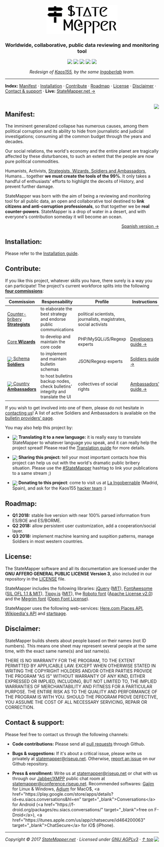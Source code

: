 <div align="center" id="top" valign="top">
	<a href="https://github.com/StateMapper/StateMapper#top"><img src="documentation/logo/logo-manuals.png" /></a>
	<h3 align="center">Worldwide, collaborative, public data reviewing and monitoring tool</h3>
</div>
<p align="center" id="badges">
	<img src="https://img.shields.io/badge/manuals-on%20progress-red.svg?style=flat-square" />
	<a href="http://php.net/"><img src="https://img.shields.io/badge/language-PHP%2FMySQL-yellow.svg?style=flat-square" /></a>
	<a href="https://www.debian.org/derivatives/"><img src="https://img.shields.io/badge/platform-Linux-lightgrey.svg?style=flat-square" /></a>
	<a href="https://github.com/StateMapper/StateMapper/blob/master/LICENSE"><img src="https://img.shields.io/badge/license-AGPLv3-green.svg?style=flat-square" /></a>
	<a href="https://github.com/StateMapper/StateMapper#contact--support"><img src="https://img.shields.io/badge/chat-XMPP-ff69b4.svg" /></a>
</p>

<p align="center" id="badges">
<i>Redesign of <a href="https://github.com/Ingobernable/kaos155/" target="_blank">Kaos155</a>, by the same <a href="https://hacklab.ingobernable.net/" target="_blank">Ingoberlab</a> team.</i>
</p>

-----

**Index:** [Manifest](#manifest) · [Installation](#installation) · [Contribute](#contribute) · [Roadmap](#roadmap) · [License](#license) · [Disclaimer](#disclaimer) · [Contact & support](#contact--support) · **Live:** <a href="https://statemapper.net">StateMapper.net &rarr;</a>


## <div align="right"><img src="https://img.shields.io/badge/state-draft-red.svg?style=flat-square" /></div>Manifest: 

The imminent generalized collapse has numerous causes, among them political corruption and its ability to hide from journalistic and judicial investigations; consuming all the common budget through the years and decades.

Our social relations, the world's economy and the entire planet are tragically affected by these disturbances, to such an extent that the people are now pure political commodities.

Humanists, Activists, [Strategists, Wizards, Soldiers and Ambassadors](#contribute), Humans... together **we must create the tools of the 99%**. It only takes a handful of enthusiasts' efforts to highlight the deceits of History, and prevent further damage.

StateMapper was born with the aim of being a reviewing and monitoring tool for all public data, an open and collaborative tool destined to **link citizens and anti-corruption professionals**, so that together we be **real counter-powers**. StateMapper is a drop of water in a desert, and with everyone's contribution someday it will become an ocean.

<p align="right">
	<a href="https://github.com/StateMapper/StateMapper/blob/master/documentation/manuals/MANIFEST-ES.md#top">Spanish version &rarr;</a>
</p>


## Installation:

Please refer to the [Installation guide](documentation/manuals/INSTALL.md#top).


## Contribute:

If you like this project, whatever skills you have, there surely is a way you can participate! The project's current workforce splits into the following [**four commissions**](https://github.com/StateMapper/StateMapper/projects):

| Commission | Responsability | Profile | Instructions |
| ----- | ------ | ---- | ---- |
| [Counter-bribery **Strategists**](https://github.com/StateMapper/StateMapper/projects/1) | to elaborate the best strategy and endorse public communications | political scientists, journalists, magistrates, social activists | |
| [Core **Wizards**](https://github.com/StateMapper/StateMapper/projects/2) | to develop and maintain the core code | PHP/MySQL/JS/Regexp experts | [Developers guide &rarr;](documentation/manuals/DEVELOPERS.md#top) |
| [<img src="https://statemapper.net/src/addons/fontawesome_favicons/fire.ico?color=0366d6" valign="middle" /> Schema **Soldiers**](https://github.com/StateMapper/StateMapper/projects/3) | to implement and maintain bulletin schemas | JSON/Regexp experts | [Soldiers guide &rarr;](documentation/manuals/SOLDIERS.md#top) |
| [<img src="https://statemapper.net/src/addons/fontawesome_favicons/globe.ico?color=0366d6" valign="middle" /> Country **Ambassadors**](https://github.com/StateMapper/StateMapper/projects/4) | to host bulletins backup nodes, check bulletins' integrity and translate the UI | collectives of social rights | [Ambassadors' guide &rarr;](documentation/manuals/AMBASSADORS.md#top) |

If you wish to get involved into one of them, please do not hesitate in [contacting us](#contact--support)! A list of active Soldiers and Ambassadors is available on the [bulletin providers' page](https://statemapper.net/api).

You may also help this project by:

- <img src="https://statemapper.net/src/addons/fontawesome_favicons/language.ico" valign="middle" /> **Translating it to a new language:** it is really easy to translate StateMapper to whatever language you speak, and it can really help the project spread! Please read the [Translation guide](documentation/manuals/TRANSLATE.md#top) for more details.

- <img src="https://statemapper.net/src/addons/fontawesome_favicons/bullhorn.ico" valign="middle" /> **Sharing this project:** tell your most important contacts how this project can help us out with the world's dramatic public bribery situation. Please use the [#StateMapper](https://twitter.com/search?q=%23StateMapper) hashtag to link your publications to a same stream ;)

- <img src="https://statemapper.net/src/addons/fontawesome_favicons/money.ico" valign="middle" /> **Donating to this project**: come to visit us at [La Ingobernable](https://ingobernable.net) (Madrid, Spain), and ask for the Kaos155 [hacker team](https://hacklab.ingobernable.net) :)


## Roadmap:

- **Q1 2018:** stable live version with near 100% parsed information from ES/BOE and ES/BORME.
- **Q2 2018:** allow persistent user customization, add a cooperation/social layer.
- **Q3 2018:** implement machine learning and suspition patterns, manage Soldiers in most western countries.

## License:

The StateMapper software and all its documentation are licensed under the **GNU AFFERO GENERAL PUBLIC LICENSE Version 3**, also included in our repository in the [LICENSE](LICENSE) file.

StateMapper includes the following libraries: [jQuery](http://jquery.com/) ([MIT](https://tldrlegal.com/license/mit-license)), [FontAwesome](http://fontawesome.io/icons/) ([SIL OFL 1.1 & MIT](http://fontawesome.io/license/)), [Tippy.js](https://atomiks.github.io/tippyjs/) ([MIT](https://tldrlegal.com/license/mit-license)), the [Roboto font](https://fonts.google.com/specimen/Roboto) ([Apache License v2.0](http://www.apache.org/licenses/LICENSE-2.0)) and the [Megrim font](https://fonts.google.com/specimen/Megrim) ([Open Font License](http://scripts.sil.org/cms/scripts/page.php?site_id=nrsi&id=OFL_web)).

StateMapper uses the following web-services: [Here.com Places API](https://developer.here.com/documentation/places/topics/quick-start.html), [Wikipedia's API](https://www.mediawiki.org/wiki/API:Main_page) and [startpage](https://www.startpage.com/).


## Disclaimer:

StateMapper builds sheets about people based on their names (not ID numbers). This means one sheet may represent several people at the same time, with the exact same name(s) and last name(s).

THERE IS NO WARRANTY FOR THE PROGRAM, TO THE EXTENT PERMITTED BY APPLICABLE LAW. EXCEPT WHEN OTHERWISE STATED IN WRITING THE COPYRIGHT HOLDERS AND/OR OTHER PARTIES PROVIDE THE PROGRAM "AS IS" WITHOUT WARRANTY OF ANY KIND, EITHER EXPRESSED OR IMPLIED, INCLUDING, BUT NOT LIMITED TO, THE IMPLIED WARRANTIES OF MERCHANTABILITY AND FITNESS FOR A PARTICULAR PURPOSE. THE ENTIRE RISK AS TO THE QUALITY AND PERFORMANCE OF THE PROGRAM IS WITH YOU. SHOULD THE PROGRAM PROVE DEFECTIVE, YOU ASSUME THE COST OF ALL NECESSARY SERVICING, REPAIR OR CORRECTION.


## Contact & support:

Please feel free to contact us through the following channels:

- **Code contributions:** Please send all [pull requests](https://github.com/StateMapper/StateMapper/pulls) through Github.

- **Bugs & suggestions:** If it's about a critical issue, please write us privately at [statemapper@riseup.net](mailto:statemapper@riseup.net). Otherwise, [report an issue](https://github.com/StateMapper/StateMapper/issues) on our Github repository.

- **Press & enrollment:** Write us at [statemapper@riseup.net](mailto:statemapper@riseup.net) or chat with us through our [Jabber/XMPP](https://jabber.at/p/clients/) public chat room at [statemapper@conference.riseup.net](statemapper@conference.riseup.net). Recommended softwares: <a href="https://gajim.org/" target="_blank">Gajim</a> for Linux & Windows, <a href="https://adium.im/" target="_blank">Adium</a> for MacO$, <a href="https://play.google.com/store/apps/details?id=eu.siacs.conversations&hl=en" target="_blank">Conversations</a> for Android (<a href="https://f-droid.org/packages/eu.siacs.conversations/" target="_blank">free on F-Droid</a>), <a href="https://itunes.apple.com/us/app/chatsecure/id464200063" target="_blank">ChatSecure</a> for iO$ (iPhone).


-----

*Copyright &copy; 2017 [StateMapper.net](https://statemapper.net) · Licensed under [GNU AGPLv3](LICENSE) · [&uarr; top](#top)* <img src="http://hits.dwyl.com/StateMapper/StateMapper.svg?style=flat-square" align="right" />

